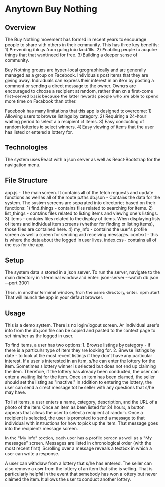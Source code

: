 # Anytown Buy Nothing

## Overview
The Buy Nothing movement has formed in recent years to encourage people to share with others in their community. This has three key benefits:
    1) Preventing things from going into landfills.
    2) Enabling people to acquire things that that want/need for free.
    3) Building a deeper sense of community.

Buy Nothing groups are hyper-local geographically and are generally managed as a group on Facebook. Individuals post items that they are giving away. Individuals can express their interest in an item by posting a comment or sending a direct message to the owner. Owners are encouraged to choose a recipient at random, rather than on a first-come first-served basis because the latter rewards people who are able to spend more time on Facebook than other. 

Facebook has many limitations that this app is designed to overcome:
    1) Allowing users to browse listings by category.
    2) Requiring a 24-hour waiting period to select a a recipient of items.
    3) Easy conducting of random lotteries to select winners.
    4) Easy viewing of items that the user has listed or entered a lottery for.

## Technologies
The system uses React with a json server as well as React-Bootstrap for the navigation menu.

## File Structure
app.js - The main screen. It contains all of the fetch requests and update functions as well as all of the route paths 
db.json - Contains the data for the system.
The system screens are separated into directories based on their functions:
    1) find_things - contains files related to searching for items. 
    2) list_things - contains files related to listing items and viewing one's listings.
    3) items - contains files related to the display of items. When displaying lists of items and individual item screens (whether for finding or listing items), those files are contained here.
    4) my_info - contains the user's profile screen as well a screen for sending and receiving messages.
context - this is where the data about the logged in user lives.
index.css - contains all of the css for the app.
    
## Setup
The system data is stored in a json server. To run the server, navigate to the main directory in a terminal window and enter:
json-server --watch db.json --port 3001 

Then, in another terminal window, from the same directory, enter:
npm start
That will launch the app in your default browser.

## Usage
This is a demo system. There is no login/logout screen. An individual user's info from the db.json file can be copied and pasted to the context page to set him/her as the logged in user.

To find items, a user has two options:
    1. Browse listings by category - if there is a particular type of item they are looking for.
    2. Browse listings by date - to look at the most recent listings if they don't have any particular interest.
If a user is interested in an item, s/he can enter the lottery for the item. Sometimes a lottery winner is selected but does not end up claiming the item. Therefore, if the lottery has already been conducted, the user can enter a waiting list for the item. Once an item has been claimed, the seller should set the listing as "inactive." In addition to entering the lottery, the user can send a direct message tot he seller with any questions that s/he may have.

To list items, a user enters a name, category, description, and the URL of a photo of the item. Once an item as been listed for 24 hours, a button appears that allows the user to select a recipient at random. Once a recipient is selected, the user is prompted to send a message to that individual with instructions for how to pick up the item. That message goes into the recipients message screen.

In the "My Info" section, each user has a profile screen as well as a "My messages" screen. Messages are listed in chronological order (with the most recent first). Scrolling over a message reveals a textbox in which a user can write a response.

A user can withdraw from a lottery that s/he has entered. The seller can also remove a user from the lottery of an item that s/he is selling. That is particularly helpful in the event that somebody has won a lottery but never claimed the item. It allows the user to conduct another lottery.
